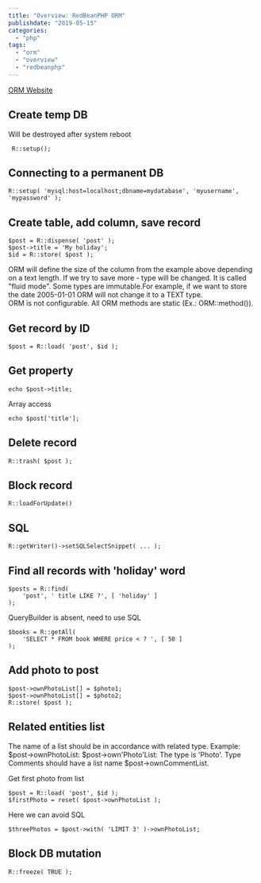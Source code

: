 ```yaml
---
title: "Overview: RedBeanPHP ORM"
publishdate: "2019-05-15"
categories:
  - "php"
tags:
  - "orm"
  - "overview"
  - "redbeanphp"
---
```


[ORM Website](https://redbeanphp.com/index.php?p=/quick_tour)

## Create temp DB

Will be destroyed after system reboot
```
 R::setup();
```

## Connecting to a permanent DB
```
R::setup( 'mysql:host=localhost;dbname=mydatabase', 'myusername', 'mypassword' );
```

## Create table, add column, save record
```
$post = R::dispense( 'post' );
$post->title = 'My holiday';
$id = R::store( $post );
```


ORM will define the size of the column from the example above depending on a text length. If we try to save more - type will be changed. It is called "fluid mode". Some types are immutable.For example, if we want to store the date 2005-01-01 ORM will not change it to a TEXT type.   
ORM is not configurable. All ORM methods are static (Ex.: ORM::method()).

## Get record by ID
```
$post = R::load( 'post', $id );
```

## Get property
```
echo $post->title;
```

Array access 
```
echo $post['title'];
```

## Delete record
```
R::trash( $post );
```

## Block record
```
R::loadForUpdate()
```

## SQL
```
R::getWriter()->setSQLSelectSnippet( ... );
```

## Find all records with 'holiday' word
```
$posts = R::find(
    'post', ' title LIKE ?', [ 'holiday' ] 
);
```

QueryBuilder is absent, need to use SQL

```
$books = R::getAll(
    'SELECT * FROM book WHERE price < ? ', [ 50 ] 
);
```

## Add photo to post
```
$post->ownPhotoList[] = $photo1;
$post->ownPhotoList[] = $photo2;
R::store( $post );
```

## Related entities list

The name of a list should be in accordance with related type. Example: $post->ownPhotoList: $post->own'Photo'List: The type is 'Photo'. Type Comments should have a list name $post->ownCommentList.  

Get first photo from list
```
$post = R::load( 'post', $id );
$firstPhoto = reset( $post->ownPhotoList );
```

Here we can avoid SQL
```
$threePhotos = $post->with( 'LIMIT 3' )->ownPhotoList;
```

## Block DB mutation
```
R::freeze( TRUE );
```








